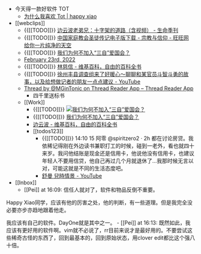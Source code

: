 - 今天得一款好软件 TOT
    - [为什么我喜欢 Tot | happy xiao](https://happyxiao.com/tot/)
- [[webclips]]
    - {{[[TODO]]}} [边云波老弟兄：十字架的道路（含视频） - 生命季刊](https://www.cclifefl.org/View/Article/4294)
    - {{[[TODO]]}} [中国家庭教会圣徒传记电子版下载 - 宗教与信仰 - 旺旺网 给你一片纯净的天空](https://ww123.net/thread-5054070-1-1.html)
    - {{[[TODO]]}} [我们为何不加入“三自”爱国会？](http://www.pacilution.com/ShowArticle.asp?ArticleID=2688)
    - [February 23rd, 2022](https://roamresearch.com/#/app/haozhongwen/page/jtbXnCoiQ)
    - {{[[TODO]]}} [林慈信 - 维基百科，自由的百科全书](https://zh.wikipedia.org/wiki/%E6%9E%97%E6%85%88%E4%BF%A1)
    - {{[[TODO]]}} [徐州丰县调查组来了好暖心～聊聊和某官员斗智斗勇的故事，以及给想做记者的朋友一点点建议 - YouTube](https://www.youtube.com/watch?v=G6SUX72Um-8)
    - [Thread by @MGinTonic on Thread Reader App – Thread Reader App](https://threadreaderapp.com/thread/1495943279627714562.html) 
        - 四千里送标书
    - [[Work]]
        - {{[[TODO]]}} ![](https://firebasestorage.googleapis.com/v0/b/firescript-577a2.appspot.com/o/imgs%2Fapp%2Fhaozhongwen%2FYgtjsypNF1.png?alt=media&token=64bb100f-84e4-4b26-895a-cfcc48aa1bc8)[我们为何不加入“三自”爱国会？](http://www.pacilution.com/ShowArticle.asp?ArticleID=2688)
        - {{[[TODO]]}} [我们为何不加入“三自”爱国会？](http://www.pacilution.com/ShowArticle.asp?ArticleID=2688)
        - [边云波 - 维基百科，自由的百科全书](https://zh.wikipedia.org/wiki/%E8%BE%B9%E4%BA%91%E6%B3%A2)
        - [[todos123]]
            - {{[[TODO]]}} 14:10 15 阿零
@spiritzero2
·
2h
都在讨论房贷。我依稀记得刚在外边读书兼职打工的时候，碰到一老外，看也就四十来岁。我问他结账是现金还是信用卡，他说他没有信用卡，也建议年轻人不要用信贷，他自己再过几个月就退休了…我那时候无言以对，可能这就是不同的生活态度吧。
            - [舒曼 兒時情景 - YouTube](https://www.youtube.com/watch?v=ec_g_M-VNNo)
- [[Inbox]]
    - [[Pei]] at 16:09: 信任人就对了，软件和物品反倒不重要。

Happy Xiao同学，应该有他的厉害之处，他的判断，有一些道理。但是我完全没必要亦步亦趋地跟着他走。

我应该有自己的软件。DayOne就是其中之一。
    - [[Pei]] at 16:13: 既然如此，我应该有更好用的软件啊。vim就不必说了，rr目前来说才是最好用的。不要尝试这些稀奇古怪的东西了，回到最基本的，回到原始状态，用clover edit都比这个强八十倍。
